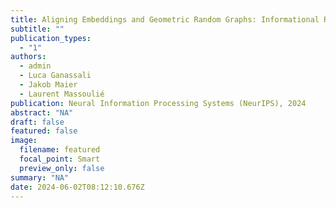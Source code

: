 ```yaml
---
title: Aligning Embeddings and Geometric Random Graphs: Informational Results and Computational Approaches for the Procrustes-Wasserstein Problem
subtitle: ""
publication_types:
  - "1"
authors:
  - admin
  - Luca Ganassali
  - Jakob Maier
  - Laurent Massoulié
publication: Neural Information Processing Systems (NeurIPS), 2024
abstract: "NA"
draft: false
featured: false
image:
  filename: featured
  focal_point: Smart
  preview_only: false
summary: "NA"
date: 2024-06-02T08:12:10.676Z
---
```


